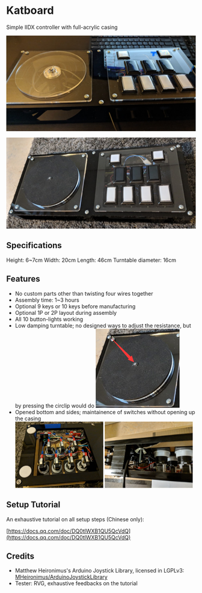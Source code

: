# Katboard

Simple IIDX controller with full-acrylic casing

![](images/0.png)

![](images/1.png)

## Specifications

Height: 6~7cm
Width: 20cm
Length: 46cm
Turntable diameter: 16cm

## Features

- No custom parts other than twisting four wires together
- Assembly time: 1~3 hours
- Optional 9 keys or 10 keys before manufacturing
- Optional 1P or 2P layout during assembly
- All 10 button-lights working
- Low damping turntable; no designed ways to adjust the resistance, but by pressing the circlip would do
![](images/3.png)
- Opened bottom and sides; maintainence of switches without opening up the casing
![](images/4.png)

## Setup Tutorial

An exhaustive tutorial on all setup steps (Chinese only):

[https://docs.qq.com/doc/DQ0tlWXB1QU5QcVdQ](https://docs.qq.com/doc/DQ0tlWXB1QU5QcVdQ)

## Credits

- Matthew Heironimus's Arduino Joystick Library, licensed in LGPLv3: [MHeironimus/ArduinoJoystickLibrary](https://github.com/MHeironimus/ArduinoJoystickLibrary)
- Tester: RVG, exhaustive feedbacks on the tutorial
